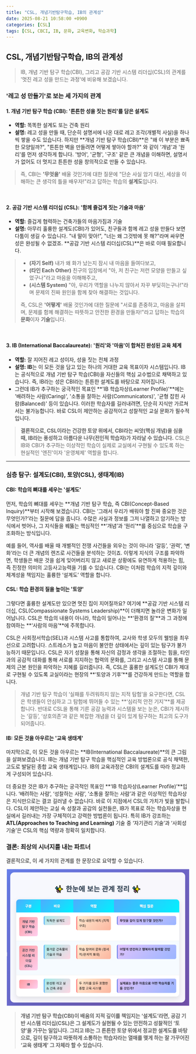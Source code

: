 ```yaml
---
title: "CSL, 개념기반탐구학습, IB의 관계성"
date: 2025-08-21 10:58:00 +0900
categories: [CSL]
tags: [CSL, CBCI, IB, 문화, 교육변화, 학습과학]
---
```


## CSL, 개념기반탐구학습, IB의 관계성

> IB, 개념 기반 탐구 학습(CBI), 그리고 공감 기반 시스템 리더십(CSL)의 관계를 '멋진 레고 성을 만드는 과정'에 비유해 보겠습니다.


### '레고 성 만들기'로 보는 세 가지의 관계

#### 1. 개념 기반 탐구 학습 (CBI): '튼튼한 성을 짓는 원리'를 담은 설계도

* **역할:** 똑똑한 설계도 또는 건축 원리
* **설명:** 레고 성을 만들 때, 단순히 설명서에 나온 대로 레고 조각(개별적 사실)을 하나씩 쌓을 수도 있습니다. 하지만 **개념 기반 탐구 학습(CBI)**은 "왜 이 부분은 뾰족한 모양일까?", "튼튼한 벽을 만들려면 어떻게 쌓아야 할까?" 와 같이 '개념'과 '원리'를 먼저 생각하게 합니다. '방어', '균형', '구조' 같은 큰 개념을 이해하면, 설명서가 없어도 더 멋지고 튼튼한 성을 창의적으로 만들 수 있습니다.
> 즉, CBI는 **'무엇을'** 배울 것인가에 대한 질문에 "단순 사실 암기 대신, 세상을 이해하는 큰 생각의 틀을 배우자!"라고 답하는 학습의 **설계도**입니다.

<br>

#### 2. 공감 기반 시스템 리더십 (CSL): '함께 즐겁게 짓는 기술과 마음'

* **역할:** 즐겁게 협력하는 건축가들의 마음가짐과 기술
* **설명:** 아무리 훌륭한 설계도(CBI)가 있어도, 친구들과 함께 레고 성을 만들다 보면 다툼이 생길 수 있습니다. "내 말이 맞아!", "너는 왜 그것밖에 못 해?"라며 싸우면 성은 완성될 수 없겠죠. **공감 기반 시스템 리더십(CSL)**은 바로 이때 필요합니다.
> * **(자기 Self)** 내가 왜 화가 났는지 잠시 내 마음을 들여다보고,
> * **(타인 Each Other)** 친구의 입장에서 "아, 저 친구는 저런 모양을 만들고 싶었구나"라고 마음을 이해해주고,
> * **(시스템 System)** "아, 우리가 역할을 나누지 않아서 자꾸 부딪히는구나!"라며 문제의 진짜 원인을 함께 찾아 해결하는 것입니다.
> 
> 즉, CSL은 **'어떻게'** 배울 것인가에 대한 질문에 "서로를 존중하고, 마음을 살피며, 문제를 함께 해결하는 따뜻하고 안전한 환경을 만들자!"라고 답하는 학습의 **문화**이자 **기술**입니다.

<br>

#### 3. IB (International Baccalaureate): '원리'와 '마음'이 합쳐진 완성된 교육 체계

* **역할:** 잘 지어진 레고 성이자, 성을 짓는 전체 과정
* **설명:** **IB**는 이 모든 것을 담고 있는 하나의 거대한 교육 목표이자 시스템입니다. IB는 공식적으로 개념 기반 탐구 학습(CBI)을 자신들의 핵심 교수법으로 채택하고 있습니다. 즉, IB라는 성은 CBI라는 튼튼한 설계도를 바탕으로 지어집니다.
* 그런데 IB가 추구하는 궁극적인 목표인 **'IB 학습자상(Learner Profile)'**에는 '배려하는 사람(Caring)', '소통을 잘하는 사람(Communicators)', '균형 잡힌 사람(Balanced)' 등이 있습니다. 이러한 학습자를 길러내려면, 단순히 지식만 가르쳐서는 불가능합니다. 바로 CSL이 제안하는 공감적이고 성찰적인 교실 문화가 필수적입니다.

> **결론적으로, CSL이라는 건강한 토양 위에서, CBI라는 씨앗(핵심 개념)을 심을 때, IB라는 풍성하고 아름다운 나무(전인적 학습자)가 자라날 수 있습니다.** CSL은 IB와 CBI가 추구하는 이상적인 학습이 실제로 교실에서 구현될 수 있도록 하는 현실적인 '엔진'이자 '운영체제' 역할을 합니다.

---

### 심층 탐구: 설계도(CBI), 토양(CSL), 생태계(IB)

#### CBI: 학습의 뼈대를 세우는 '설계도'
먼저, 학습의 뼈대를 세우는 **개념 기반 탐구 학습, 즉 CBI(Concept-Based Inquiry)**부터 시작해 보겠습니다. CBI는 ‘그래서 우리가 배워야 할 진짜 중요한 것은 무엇인가?’라는 질문에 답을 줍니다. 수많은 사실과 정보를 그저 나열하고 암기하는 방식에서 벗어나, 그 지식들을 꿰뚫는 핵심적인 **‘개념’과 ‘원리’**를 중심으로 학습을 구조화하는 방식입니다.

예를 들어, 역사를 배울 때 개별적인 전쟁 사건들을 외우는 것이 아니라 ‘갈등’, ‘권력’, ‘변화’라는 더 큰 개념의 렌즈로 사건들을 분석하는 것이죠. 이렇게 지식의 구조를 파악하면, 학생들은 배운 것을 쉽게 잊어버리지 않고 새로운 상황에도 유연하게 적용하는 힘, 즉 진정한 의미의 고등사고능력을 기를 수 있습니다. CBI는 이처럼 학습의 지적 깊이와 체계성을 책임지는 훌륭한 ‘설계도’ 역할을 합니다.

#### CSL: 학습 환경의 질을 높이는 '토양'
그렇다면 훌륭한 설계도만 있으면 멋진 집이 지어질까요? 여기에 **공감 기반 시스템 리더십, CSL(Compassionate Systems Leadership)**이 더해지면 놀라운 변화가 일어납니다. CSL은 학습의 내용이 아니라, 학습이 일어나는 **‘환경의 질’**과 그 과정에 참여하는 **‘사람의 마음’**에 주목합니다.

CSL은 사회정서학습(SEL)과 시스템 사고를 통합하여, 교사와 학생 모두의 웰빙을 최우선으로 고려합니다. 스트레스가 높고 마음이 불안한 상태에서는 깊이 있는 탐구가 불가능하기 때문입니다. CSL은 자기 성찰을 통해 자신의 감정과 생각을 조절하는 힘을, 타인과의 공감적 대화를 통해 서로를 지지하는 협력의 문화를, 그리고 시스템 사고를 통해 문제의 근본 원인을 파악하는 지혜를 길러줍니다. 즉, CSL은 훌륭한 설계도인 CBI가 제대로 구현될 수 있도록 교실이라는 현장의 **‘토양과 기후’**를 건강하게 만드는 역할을 합니다.

> 개념 기반 탐구 학습이 ‘실패를 두려워하지 않는 지적 탐험’을 요구한다면, CSL은 학생들이 안심하고 그 탐험에 뛰어들 수 있는 **‘심리적 안전 기지’**를 제공합니다. 반대로 CSL을 통해 기른 공감 능력과 시스템을 보는 눈은, CBI가 제시하는 ‘갈등’, ‘상호의존’과 같은 복잡한 개념을 더 깊이 있게 탐구하는 최고의 도구가 되어줍니다.

#### IB: 모든 것을 아우르는 '교육 생태계'
마지막으로, 이 모든 것을 아우르는 **IB(International Baccalaureate)**의 큰 그림을 살펴보겠습니다. IB는 개념 기반 탐구 학습을 핵심적인 교육 방법론으로 공식 채택한, 고도로 발달된 종합 교육 생태계입니다. IB의 교육과정은 CBI의 설계도를 따라 정교하게 구성되어 있습니다.

더 중요한 것은 IB가 추구하는 궁극적인 목표인 **‘IB 학습자상(Learner Profile)’**입니다. ‘배려하는 사람’, ‘성찰하는 사람’, ‘소통을 잘하는 사람’과 같은 이상적인 학습자상은 지식만으로는 결코 길러낼 수 없습니다. 바로 이 지점에서 CSL의 가치가 빛을 발합니다. CSL이 제안하는 교실 속 성찰과 공감의 실천들은, IB가 목표로 하는 학습자상을 현실에서 길러내는 가장 구체적이고 강력한 방법론이 됩니다. 특히 IB가 강조하는 **ATL(Approaches to Teaching and Learning)** 기술 중 ‘자기관리 기술’과 ‘사회성 기술’은 CSL의 핵심 역량과 정확히 일치합니다.

### 결론: 최상의 시너지를 내는 파트너
결론적으로, 이 세 가지의 관계를 한 문장으로 요약할 수 있습니다.

<p align="center">
  <img src="/assets/CSLIB.png" alt="관계" width="500">
</p>

> **개념 기반 탐구 학습(CBI)이 배움의 지적 깊이를 책임지는 ‘설계도’라면, 공감 기반 시스템 리더십(CSL)은 그 설계도가 실현될 수 있는 안전하고 성찰적인 ‘토양’을 가꾸는 일입니다. 그리고 IB는 그 튼튼한 토양 위에서 정교한 설계도를 바탕으로, 깊이 탐구하고 따뜻하게 소통하는 학습자라는 열매를 맺게 하는 잘 가꾸어진 ‘교육 생태계’ 그 자체라 할 수 있습니다.**
